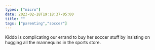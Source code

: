 ```yaml
---
types: ["micro"]
date: 2023-02-18T19:18:37-05:00
title: ""
tags: ["parenting","soccer"]
---
```

Kiddo is complicating our errand to buy her soccer stuff by insisting on hugging all the mannequins in the sports store.
